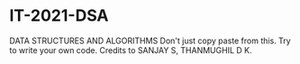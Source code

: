# IT-2021-DSA
DATA STRUCTURES AND ALGORITHMS 
Don't just copy paste from this.
Try to write your own code.
Credits to SANJAY S, THANMUGHIL D K.
